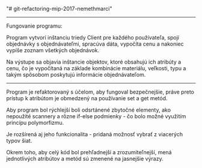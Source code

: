 "# git-refactoring-mip-2017-nemethmarci" 

---

Fungovanie programu:

Program vytvorí inštanciu triedy Client pre každého používateľa, spojí objednávky s objednávateľmi, spracúva dáta, vypočíta cenu a nakoniec vypíše zoznam všetkých objednávok.

Na výstupe sa objavia inštancie objektov, ktoré obsahujú ich atribúty a cenu, čo je vypočítaná na základe kombinácie materiálu, veľkosti, typu a takým spôsobom poskytujú informácie objednávateľom.

---

Program je refaktorovaný s účelom, aby fungoval bezpečnejšie, práve preto prístup k atribútom je obmedzený na používanie set a get metód.

Aby program bol rýchlejší boli odsrtánené zbytočné elementy, ako nepoužité scannery a rôzne if-else podmienky - čo bolo možné využitím princípu polymorfizmu.

Je rozšírená aj jeho funkcionalita - pridaná možnosť vybrať z viacerých typov šiat.

Okrem toho, aby celý kód bol prehľadnejší a zrozumiteľnejší, mená jednotlivých atribútov a metód sú zmenené na jasnejšie výrazy.
